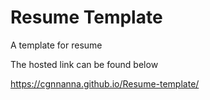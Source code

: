 # Resume Template

A template for resume

The hosted link can be found below

<https://cgnnanna.github.io/Resume-template/>
